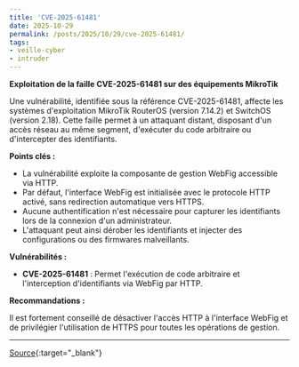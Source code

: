 ```yaml
---
title: 'CVE-2025-61481'
date: 2025-10-29
permalink: /posts/2025/10/29/cve-2025-61481/
tags:
- veille-cyber
- intruder
---
```

**Exploitation de la faille CVE-2025-61481 sur des équipements MikroTik**

Une vulnérabilité, identifiée sous la référence CVE-2025-61481, affecte les systèmes d'exploitation MikroTik RouterOS (version 7.14.2) et SwitchOS (version 2.18). Cette faille permet à un attaquant distant, disposant d'un accès réseau au même segment, d'exécuter du code arbitraire ou d'intercepter des identifiants.

**Points clés :**

*   La vulnérabilité exploite la composante de gestion WebFig accessible via HTTP.
*   Par défaut, l'interface WebFig est initialisée avec le protocole HTTP activé, sans redirection automatique vers HTTPS.
*   Aucune authentification n'est nécessaire pour capturer les identifiants lors de la connexion d'un administrateur.
*   L'attaquant peut ainsi dérober les identifiants et injecter des configurations ou des firmwares malveillants.

**Vulnérabilités :**

*   **CVE-2025-61481** : Permet l'exécution de code arbitraire et l'interception d'identifiants via WebFig par HTTP.

**Recommandations :**

Il est fortement conseillé de désactiver l'accès HTTP à l'interface WebFig et de privilégier l'utilisation de HTTPS pour toutes les opérations de gestion.

---
[Source](https://cvemon.intruder.io/cves/CVE-2025-61481){:target="_blank"}
